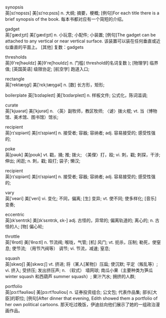 
synopsis	
英[sɪˈnɒpsɪs] 美[sɪˈnɑ:psɪs]
n.	大纲; 摘要，梗概;
[例句]For each title there is a brief synopsis of the book.
每本书都对应有一个简短的介绍。

gadget	
英[ˈgædʒɪt] 美[ˈɡædʒɪt]
n.	小玩意; 小配件; 小装置;
[例句]The gadget can be attached to any vertical or near vertical surface.
该装置可以装在任何垂直或近似垂直的平面上。
[其他]	复数：gadgets

thresholds	
英[θ'reʃhəʊldz] 美[θ'reʃhoʊldz]
n.	门槛( threshold的名词复数 ); [物理学] 临界值; [英国英语] 级限协定; [航空学] 跑道入口;

rectangle	
英[ˈrektæŋgl] 美[ˈrɛkˌtæŋɡəl]
n.	[数] 长方形，矩形;

boilerplate	
英[ˈbɔɪləpleɪt] 美[ˈbɔɪlərpleɪt]
n.	样板文件; 公式化，陈词滥调;

curate	
英[ˈkjʊərət] 美[ˈkjʊrət]
n.	〈英〉副牧师，教区牧师; 〈谑〉拨火棍;
vt.	当（博物馆、美术馆、图书馆）馆长;

recipient	
英[rɪˈsɪpiənt] 美[rɪˈsɪpiənt]
n.	接受者; 容器; 容纳者;
adj.	容易接受的; 感受性强的;


poke	
英[pəʊk] 美[poʊk]
vt.	戳，捅; 推; 拨火; 〈美俚〉打，殴;
vi.	刺，戳; 刺探，干涉; 伸出; 闲逛;
n.	刺，戳; 殴打; 袋子; 懒汉;

recipient	
英[rɪˈsɪpiənt] 美[rɪˈsɪpiənt]
n.	接受者; 容器; 容纳者;
adj.	容易接受的; 感受性强的;


vary	
英[ˈveəri] 美[ˈveri]
vi.	变化; 不同，偏离; [生] 变异;
vt.	使不同; 使多样化; [音乐] 变奏;

eccentric	
英[ɪkˈsentrɪk] 美[ɪkˈsɛntrɪk, ɛk-]
adj.	古怪的，异常的; 偏离轨道的; 离心的;
n.	古怪的人; [物] 偏心轮;


throttle	
英[ˈθrɒtl] 美[ˈθrɑ:tl]
n.	节流阀; 喉咙，气管; [机] 风门;
vt.	扼杀，压制; 勒死，使窒息; 使节流; （用节汽阀等） 调节;
vi.	节流，减速; 窒息;

squash	
英[skwɒʃ] 美[skwɑ:ʃ]
vt.	挤进; 将（某人[某物]）压扁; 使沉默; 平定（叛乱等）;
vi.	挤入; 受挤压; 发出挤压声;
n.	（软式） 墙网球; 南瓜小果（主要种类为笋瓜 winter squash 和西葫芦 summer squash）; 果汁汽水; 拥挤的人群;

portfolio	
英[pɔ:tˈfəʊliəʊ] 美[pɔ:rtˈfoʊlioʊ]
n.	证券投资组合; 公文包; 代表作品集; 部长[大臣]的职位;
[例句]After dinner that evening, Edith showed them a portfolio of her own political cartoons.
那天吃过晚饭，伊迪丝向他们展示了她的一组政治漫画作品。

